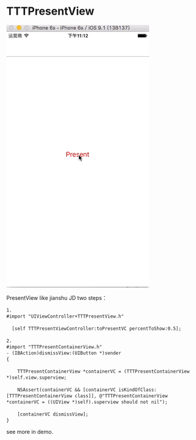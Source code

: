 # TTTPresentView

![image](https://github.com/an-ttt/TTTPresentView/blob/master/TTTPresentView.gif)

PresentView like jianshu JD
two steps：
```object-c
1. 
#import "UIViewController+TTTPresentView.h"

  [self TTTPresentViewController:toPresentVC percentToShow:0.5];

2.
#import "TTTPresentContainerView.h"
- (IBAction)dismissView:(UIButton *)sender
{
    
    TTTPresentContainerView *containerVC = (TTTPresentContainerView *)self.view.superview;
    
    NSAssert(containerVC && [containerVC isKindOfClass:[TTTPresentContainerView class]], @"TTTPresentContainerView *containerVC = ((UIView *)self).superview should not nil");
    
    [containerVC dismissView];
}
```

see more in demo.
